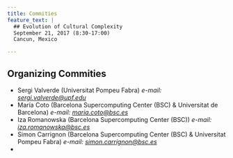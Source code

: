 ```yaml
---
title: Commities
feature_text: |
  ## Evolution of Cultural Complexity
  September 21, 2017 (8:30-17:00)
  Cancun, Mexico 

---
```



## Organizing Commities

-   Sergi Valverde (Universitat Pompeu Fabra) *e-mail:
    sergi.valverde@upf.edu*
-   María Coto (Barcelona Supercomputing Center (BSC) & Universitat
    de Barcelona) *e-mail: maria.coto@bsc.es*
-   Iza Romanowska (Barcelona Supercomputing Center (BSC)) *e-mail:
    iza.romanowska@bsc.es*
-   Simon Carrignon (Barcelona Supercomputing Center (BSC) & Universitat
    Pompeu Fabra) *e-mail: simon.carrignon@bsc.es*
-   


<!--
### Scientific Committee

- Alex Bentley (University of Houston)

- Robert Boyd (Arizona State University) 

- Mark Collard (Simon Fraser University)

- Bernat Corominas-Murtra (Medical University of Vienna)

- Péter Erdi (Kalamazoo College) 

- Daniel Garcia Rivero (Universidad de Sevilla)

- Carl Lipo (California State University Long Beach) 

- Mike J. O'Brien (University of Missouri)

- Charles Perreault (Arizona State University)

- Stephen Shennan (University College London)


-->

